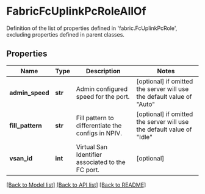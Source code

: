 # FabricFcUplinkPcRoleAllOf

Definition of the list of properties defined in 'fabric.FcUplinkPcRole', excluding properties defined in parent classes.
## Properties
Name | Type | Description | Notes
------------ | ------------- | ------------- | -------------
**admin_speed** | **str** | Admin configured speed for the port. | [optional]  if omitted the server will use the default value of "Auto"
**fill_pattern** | **str** | Fill pattern to differentiate the configs in NPIV. | [optional]  if omitted the server will use the default value of "Idle"
**vsan_id** | **int** | Virtual San Identifier associated to the FC port. | [optional] 

[[Back to Model list]](../README.md#documentation-for-models) [[Back to API list]](../README.md#documentation-for-api-endpoints) [[Back to README]](../README.md)


